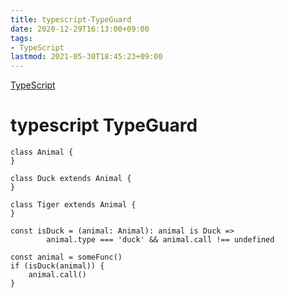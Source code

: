 ```yaml
---
title: typescript-TypeGuard
date: 2020-12-29T16:13:00+09:00
tags:
- TypeScript
lastmod: 2021-05-30T18:45:23+09:00
---
```


[TypeScript](note/TypeScript.md)

# typescript TypeGuard

````
class Animal {
}

class Duck extends Animal {
}

class Tiger extends Animal {
}

const isDuck = (animal: Animal): animal is Duck => 
        animal.type === 'duck' && animal.call !== undefined

const animal = someFunc()
if (isDuck(animal)) {
    animal.call()
}
````
